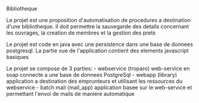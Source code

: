 Bibliotheque

Le projet est une proposition d'automatisation de procedures a destination d'une bibliotheque.
Il doit permettre la sauvegarde des details concernant les ouvrages, la creation de membres et la gestion des prets

Le projet est code en java avec une persistence dans une base de donnees postgresql.
La partie vue de l'application contient des elements javascript basiques

Le projet se compose de 3 parties:
	- webservice (troparo)
		web-service en soap connecte a une base de donnees PostgreSql
	- webapp (library)
		application a destination des emprunteurs et utilisant les ressources du webservice
	- batch mail (mail_app)
		application basee sur le web-service et permettant l'envoi de mails de maniere automatique